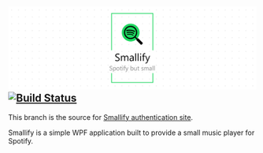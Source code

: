 ![Smallify](./docs/assets/project-title.png)
[![Build Status](https://nick-smirnoff.visualstudio.com/smallify/_apis/build/status/build/Smallify.Authentication-CI?branchName=master-authentication)](https://nick-smirnoff.visualstudio.com/smallify/_build/latest?definitionId=16&branchName=master-authentication)
---

This branch is the source for [Smallify authentication site](https://hypzeh.github.io/smallify).

Smallify is a simple WPF application built to provide a small music player for Spotify.

